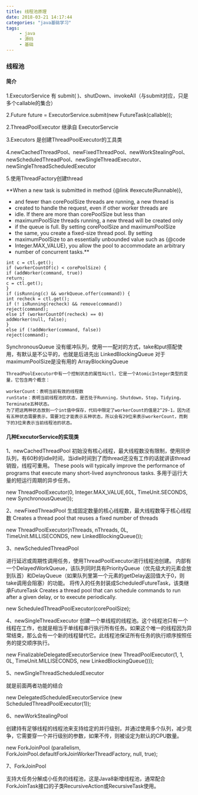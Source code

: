 ```yaml
---
title: 线程池原理
date: 2018-03-21 14:17:44
categories: "java基础学习"
tags:
     - java
     - 源码
     - 基础
---
```


### 线程池



#### 简介
1.ExecutorService 有 submit( )、shutDown、invokeAll（与submit对应，只是多个callable的集合）

2.Future future = ExecutorService.submit(new FutureTask(callable));

2.ThreadPoolExecutor 继承自 ExecutorServcie

3.Executors 是创建ThreadPoolExecutor的工具类

4.newCachedThreadPool、newFixedThreadPool、newWorkStealingPool、newScheduledThreadPool、newSingleThreadExecutor、newSingleThreadScheduledExecutor

5.使用ThreadFactory创建thread



**When a new task is submitted in method {@link #execute(Runnable)},
* and fewer than corePoolSize threads are running, a new thread is
* created to handle the request, even if other worker threads are
* idle.  If there are more than corePoolSize but less than
* maximumPoolSize threads running, a new thread will be created only
* if the queue is full.  By setting corePoolSize and maximumPoolSize
* the same, you create a fixed-size thread pool. By setting
* maximumPoolSize to an essentially unbounded value such as {@code
* Integer.MAX_VALUE}, you allow the pool to accommodate an arbitrary
* number of concurrent tasks.**


```
int c = ctl.get();
if (workerCountOf(c) < corePoolSize) {
if (addWorker(command, true))
return;
c = ctl.get();
}
if (isRunning(c) && workQueue.offer(command)) {
int recheck = ctl.get();
if (! isRunning(recheck) && remove(command))
reject(command);
else if (workerCountOf(recheck) == 0)
addWorker(null, false);
}
else if (!addWorker(command, false))
reject(command);
```

SynchronousQueue 没有缓冲队列，使用一一配对的方式，take和put搭配使用，有默认是不公平的，也就是后进先出
LinkedBlockingQueue 对于maximumPoolSize是没有用的
ArrayBlockingQueue

```
ThreadPoolExecutor中有一个控制状态的属性叫ctl，它是一个AtomicInteger类型的变量，它包含两个概念：

workerCount：表明当前有效的线程数
runState：表明当前线程池的状态，是否处于Running，Shutdown，Stop，Tidying，Terminate五种状态。
为了把这两种状态放到一个int值中保存，代码中限定了workerCount的值是2^29-1，因为还有五种状态需要表示，需要3位才能表示五种状态，所以会有29位来表示workerCount，而剩下的3位来表示当前线程池的状态。
```





#### 几种ExecutorService的实现类

1、newCachedThreadPool
初始没有核心线程，最大线程数没有限制，使用同步队列，有60秒的idle时间，当idle时间到了而thread还没有工作的话就讲该thread销毁，线程可重用。
These pools will typically improve the performance of programs that execute many short-lived asynchronous tasks.
多用于运行大量的短运行周期的异步任务。

new ThreadPoolExecutor(0, Integer.MAX_VALUE,60L,
TimeUnit.SECONDS,
new SynchronousQueue<Runnable>());

2、newFixedThreadPool
生成固定数量的核心线程数，最大线程数等于核心线程数
Creates a thread pool that reuses a fixed number of threads

new ThreadPoolExecutor(nThreads, nThreads,
0L, TimeUnit.MILLISECONDS,
new LinkedBlockingQueue<Runnable>());

3、newScheduledThreadPool

进行延迟或周期性调用任务，使用ThreadPoolExecutor进行线程池创建。
内部有一个DelayedWorkQueue，该队列同时具有PriorityQueue（优先级大的元素会放到队首）和DelayQueue（如果队列里第一个元素的getDelay返回值大于0，则take调用会阻塞）的功能。
将传入的任务封装成ScheduledFutureTask，该类继承FutureTask
Creates a thread pool that can schedule commands to run after a given delay, or to execute periodically.

new ScheduledThreadPoolExecutor(corePoolSize);

4、newSingleThreadExecutor
创建一个单线程的线程池。这个线程池只有一个线程在工作，也就是相当于单线程串行执行所有任务。如果这个唯一的线程因为异常结束，那么会有一个新的线程替代它。此线程池保证所有任务的执行顺序按照任务的提交顺序执行。

new FinalizableDelegatedExecutorService
(new ThreadPoolExecutor(1, 1,
0L, TimeUnit.MILLISECONDS,
new LinkedBlockingQueue<Runnable>()));

5、newSingleThreadScheduledExecutor

就是前面两者功能的结合

new DelegatedScheduledExecutorService
(new ScheduledThreadPoolExecutor(1));

6、newWorkStealingPool

创建持有足够线程的线程池来支持给定的并行级别，并通过使用多个队列，减少竞争，它需要穿一个并行级别的参数，如果不传，则被设定为默认的CPU数量。

new ForkJoinPool
(parallelism,
ForkJoinPool.defaultForkJoinWorkerThreadFactory,
null, true);

7、ForkJoinPool

支持大任务分解成小任务的线程池，这是Java8新增线程池，通常配合ForkJoinTask接口的子类RecursiveAction或RecursiveTask使用。









       




